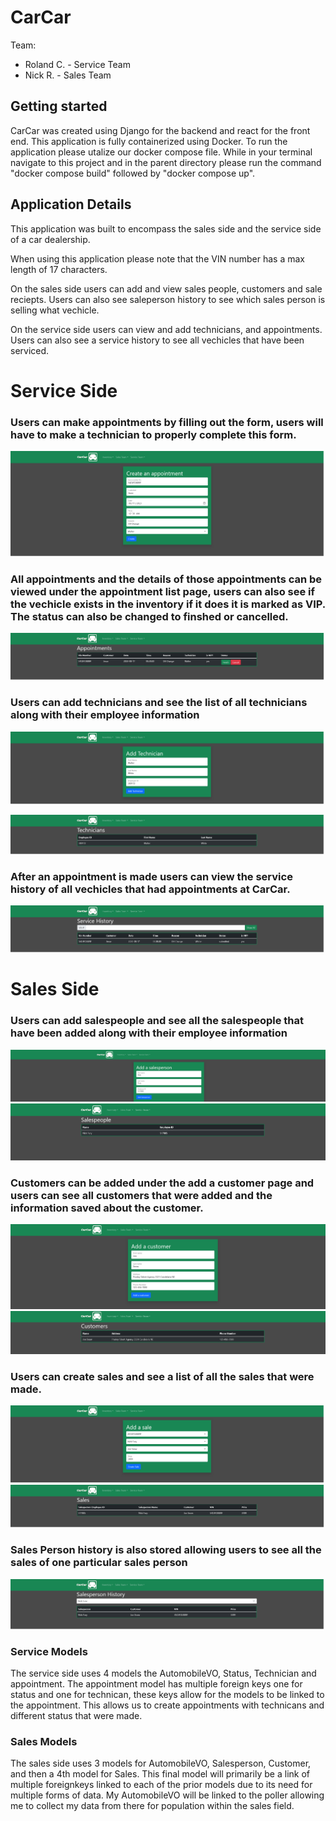 # CarCar

Team:

* Roland C. - Service Team
* Nick R. -  Sales Team


## Getting started

CarCar was created using Django for the backend and react for the front end. This application is fully containerized using Docker. To run the application please utalize our docker compose file. While in your terminal navigate to this project and in the parent directory please run the command "docker compose build" followed by "docker compose up". 



## Application Details

This application was built to encompass the sales side and the service side of a car dealership. 

When using this application please note that the VIN number has a max length of 17 characters. 

On the sales side users can add and view sales people, customers and sale reciepts. Users can also see saleperson history to see which sales person is selling what vechicle.

On the service side users can view and add technicians, and appointments. Users can also see a service history to see all vechicles that have been serviced.





# Service Side


<h3> Users can make appointments by filling out the form, users will have to make a technician to properly complete this form. </h3>

![alternate text](images/service/MakeAppointment.png)


<h3> All appointments and the details of those appointments can be viewed under the appointment list page, users can also see if the vechicle exists in the inventory if it does it is marked as VIP. The status can also be changed to finshed or cancelled. </h3>

![alternate text](images/service/AppointmentList.png)


<h3> Users can add technicians and see the list of all technicians along with their employee information </h3>

![alternate text](images/service/Technician.png)

![alternate text](images/service/TechnicianList.png)



<h3> After an appointment is made users can view the service history of all vechicles that had appointments at CarCar. </h3>

![alternate text](images/service/ServiceHistory.png)





# Sales Side

<h3> Users can add salespeople and see all the salespeople that have been added along with their employee information </h3>

![alternate text](images/sales/SalesPerson.png)
![alternate text](images/sales/SalesPeople.png)

<h3> Customers can be added under the add a customer page and users can see all customers that were added and the information saved about the customer.  </h3>

![alternate text](images/sales/Customer.png)
![alternate text](images/sales/Customers.png)

<h3> Users can create sales and see a list of all the sales that were made. </h3>

![alternate text](images/sales/Sale.png)
![alternate text](images/sales/SaleHistory.png)


<h3> Sales Person history is also stored allowing users to see all the sales of one particular sales person </h3>

![alternate text](images/sales/SalesPersonHistory.png)




### Service Models



The service side uses 4 models the AutomobileVO, Status, Technician and appointment. The appointment model has multiple foreign keys one for status and one for technican, these keys allow for the models to be linked to the appointment. This allows us to create appointments with technicans and different status that were made.   

### Sales Models

The sales side uses 3 models for AutomobileVO, Salesperson, Customer, and then a 4th model for Sales. This final model will primarily be a link of multiple foreignkeys linked to each of the prior models due to its need for multiple forms of data. My AutomobileVO will be linked to the poller allowing me to collect my data from there for population within the sales field.
